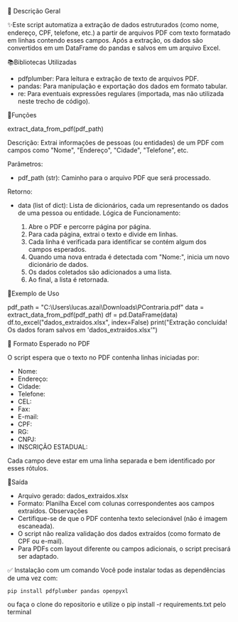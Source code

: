 📄 Descrição Geral

✨Este script automatiza a extração de dados estruturados (como nome, endereço, CPF, telefone, etc.) a partir
de arquivos PDF com texto formatado em linhas contendo esses campos. Após a extração, os dados são
convertidos em um DataFrame do pandas e salvos em um arquivo Excel.

📚Bibliotecas Utilizadas

- pdfplumber: Para leitura e extração de texto de arquivos PDF.
- pandas: Para manipulação e exportação dos dados em formato tabular.
- re: Para eventuais expressões regulares (importada, mas não utilizada neste trecho de código).

🔧Funções

extract_data_from_pdf(pdf_path)

Descrição:
Extrai informações de pessoas (ou entidades) de um PDF com campos como "Nome", "Endereço", "Cidade",
"Telefone", etc.

Parâmetros:
- pdf_path (str): Caminho para o arquivo PDF que será processado.

Retorno:
- data (list of dict): Lista de dicionários, cada um representando os dados de uma pessoa ou entidade.
Lógica de Funcionamento:

	1. Abre o PDF e percorre página por página.
	2. Para cada página, extrai o texto e divide em linhas.
	3. Cada linha é verificada para identificar se contém algum dos campos esperados.
	4. Quando uma nova entrada é detectada com "Nome:", inicia um novo dicionário de dados.
	5. Os dados coletados são adicionados a uma lista.
	6. Ao final, a lista é retornada.

📁Exemplo de Uso

pdf_path = "C:\Users\lucas.azai\Downloads\PContraria.pdf"
data = extract_data_from_pdf(pdf_path)
df = pd.DataFrame(data)
df.to_excel("dados_extraidos.xlsx", index=False)
print("Extração concluída! Os dados foram salvos em 'dados_extraidos.xlsx'")


📝 Formato Esperado no PDF

O script espera que o texto no PDF contenha linhas iniciadas por:
- Nome:
- Endereço:
- Cidade:
- Telefone:
- CEL:
- Fax:
- E-mail:
- CPF:
- RG:
- CNPJ:
- INSCRIÇÃO ESTADUAL:

Cada campo deve estar em uma linha separada e bem identificado por esses rótulos.

💾Saída

- Arquivo gerado: dados_extraidos.xlsx
- Formato: Planilha Excel com colunas correspondentes aos campos extraídos.
Observações
- Certifique-se de que o PDF contenha texto selecionável (não é imagem escaneada).
- O script não realiza validação dos dados extraídos (como formato de CPF ou e-mail).
- Para PDFs com layout diferente ou campos adicionais, o script precisará ser adaptado.


✅ Instalação com um comando
Você pode instalar todas as dependências de uma vez com:

	pip install pdfplumber pandas openpyxl

ou faça o clone do repositorio e utilize o pip install -r requirements.txt pelo terminal